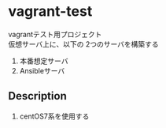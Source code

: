 # vagrant-test

vagrantテスト用プロジェクト  
仮想サーバ上に、以下の 2つのサーバを構築する

1. 本番想定サーバ  
2. Ansibleサーバ

## Description

1. centOS7系を使用する
